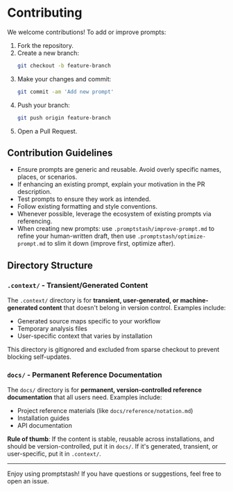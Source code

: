 # Contributing

We welcome contributions! To add or improve prompts:

1. Fork the repository.
2. Create a new branch:
   ```zsh
   git checkout -b feature-branch
   ```
3. Make your changes and commit:
   ```zsh
   git commit -am 'Add new prompt'
   ```
4. Push your branch:
   ```zsh
   git push origin feature-branch
   ```
5. Open a Pull Request.

## Contribution Guidelines

- Ensure prompts are generic and reusable. Avoid overly specific names, places, or scenarios.
- If enhancing an existing prompt, explain your motivation in the PR description.
- Test prompts to ensure they work as intended.
- Follow existing formatting and style conventions.
- Whenever possible, leverage the ecosystem of existing prompts via referencing.
- When creating new prompts: use `.promptstash/improve-prompt.md` to refine your human-written draft, then use `.promptstash/optimize-prompt.md` to slim it down (improve first, optimize after).

## Directory Structure

### `.context/` - Transient/Generated Content

The `.context/` directory is for **transient, user-generated, or machine-generated content** that doesn't belong in version control. Examples include:
- Generated source maps specific to your workflow
- Temporary analysis files
- User-specific context that varies by installation

This directory is gitignored and excluded from sparse checkout to prevent blocking self-updates.

### `docs/` - Permanent Reference Documentation

The `docs/` directory is for **permanent, version-controlled reference documentation** that all users need. Examples include:
- Project reference materials (like `docs/reference/notation.md`)
- Installation guides
- API documentation

**Rule of thumb**: If the content is stable, reusable across installations, and should be version-controlled, put it in `docs/`. If it's generated, transient, or user-specific, put it in `.context/`.

---

Enjoy using promptstash! If you have questions or suggestions, feel free to open an issue.
